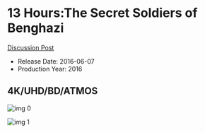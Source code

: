 # 13 Hours:The Secret Soldiers of Benghazi

[Discussion Post](https://www.avsforum.com/threads/bass-eq-for-filtered-movies.2995212/post-56876242)

* Release Date: 2016-06-07
* Production Year: 2016

## 4K/UHD/BD/ATMOS

![img 0](https://i.imgur.com/RA6u708.jpg)

![img 1](https://i.imgur.com/7C8jskU.png)

